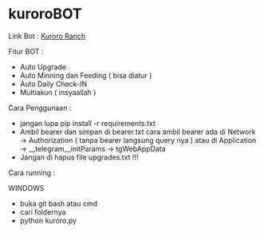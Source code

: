 # kuroroBOT

Link Bot : [Kuroro Ranch](https://t.me/KuroroRanchBot/ranch?startapp=ref-E6FE74EC)

Fitur BOT :

- Auto Upgrade
- Auto Minning dan Feeding ( bisa diatur )
- Auto Daily Check-IN 
- Multiakun ( insyaallah )

Cara Penggunaan :

- jangan lupa pip install -r requirements.txt
- Ambil bearer dan simpan di bearer.txt
  cara ambil bearer ada di Network -> Authorization ( tanpa bearer langsung query nya ) atau di Application -> __telegram__initParams -> tgWebAppData
- Jangan di hapus file upgrades.txt !!!

Cara running :

WINDOWS 

- buka git bash atau cmd
- cari foldernya
- python kuroro.py
